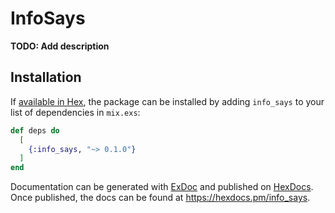 # InfoSays

**TODO: Add description**

## Installation

If [available in Hex](https://hex.pm/docs/publish), the package can be installed
by adding `info_says` to your list of dependencies in `mix.exs`:

```elixir
def deps do
  [
    {:info_says, "~> 0.1.0"}
  ]
end
```

Documentation can be generated with [ExDoc](https://github.com/elixir-lang/ex_doc)
and published on [HexDocs](https://hexdocs.pm). Once published, the docs can
be found at <https://hexdocs.pm/info_says>.

